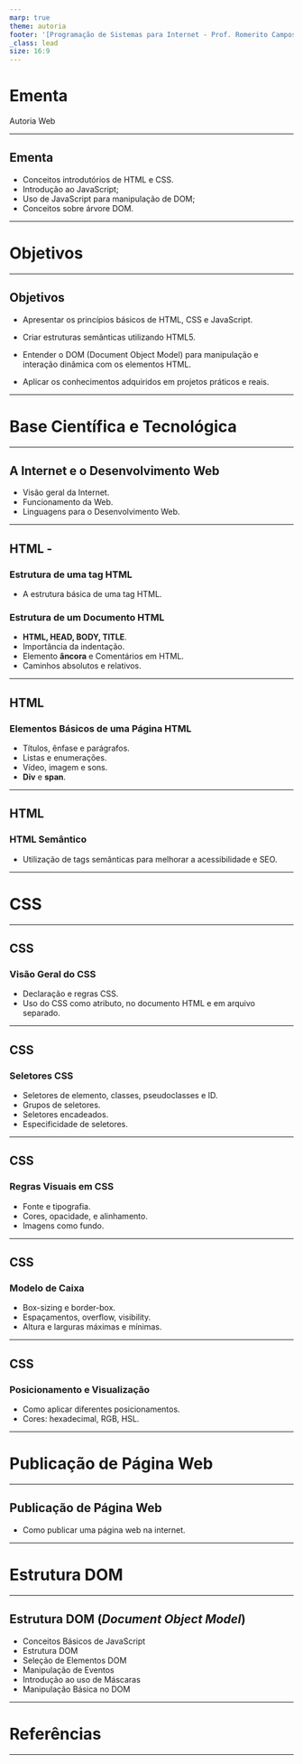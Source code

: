 ```yaml
---
marp: true
theme: autoria
footer: '[Programação de Sistemas para Internet - Prof. Romerito Campos - 2025](https://rocampos.github.io/)'
_class: lead
size: 16:9
---
```


# Ementa
Autoria Web

---

## Ementa

- Conceitos introdutórios de HTML e CSS.
- Introdução ao JavaScript; 
- Uso de JavaScript para manipulação de DOM; 
- Conceitos sobre árvore DOM.

---

# Objetivos

---

## Objetivos

- Apresentar os princípios básicos de HTML, CSS e JavaScript.

- Criar estruturas semânticas utilizando HTML5.

- Entender o DOM (Document Object Model) para manipulação e interação dinâmica com os elementos HTML.

- Aplicar os conhecimentos adquiridos em projetos práticos e reais.

---

# Base Científica e Tecnológica

---

## A Internet e o Desenvolvimento Web

- Visão geral da Internet.
- Funcionamento da Web.
- Linguagens para o Desenvolvimento Web.

---

## HTML - 

### Estrutura de uma tag HTML

- A estrutura básica de uma tag HTML.

### Estrutura de um Documento HTML

- **HTML, HEAD, BODY, TITLE**.
- Importância da indentação.
- Elemento **âncora** e  Comentários em HTML.
- Caminhos absolutos e relativos.

---

## HTML

### Elementos Básicos de uma Página HTML

- Títulos, ênfase e parágrafos.
- Listas e enumerações.
- Vídeo, imagem e sons.
- **Div** e **span**.

---

## HTML

### HTML Semântico

- Utilização de tags semânticas para melhorar a acessibilidade e SEO.

---

# CSS

---

## CSS

### Visão Geral do CSS

- Declaração e regras CSS.
- Uso do CSS como atributo, no documento HTML e em arquivo separado.

---

## CSS

### Seletores CSS

- Seletores de elemento, classes, pseudoclasses e ID.
- Grupos de seletores.
- Seletores encadeados.
- Especificidade de seletores.

---

## CSS

### Regras Visuais em CSS

- Fonte e tipografia.
- Cores, opacidade, e alinhamento.
- Imagens como fundo.

---

## CSS

### Modelo de Caixa

- Box-sizing e border-box.
- Espaçamentos, overflow, visibility.
- Altura e larguras máximas e mínimas.

---

## CSS

### Posicionamento e Visualização

- Como aplicar diferentes posicionamentos.
- Cores: hexadecimal, RGB, HSL.

---

# Publicação de Página Web

---

## Publicação de Página Web

- Como publicar uma página web na internet.

---

# Estrutura DOM

---

## Estrutura DOM (*Document Object Model*)

- Conceitos Básicos de JavaScript
- Estrutura DOM
- Seleção de Elementos DOM
- Manipulação de Eventos
- Introdução ao uso de Máscaras
- Manipulação Básica no DOM

---

# Referências

---

